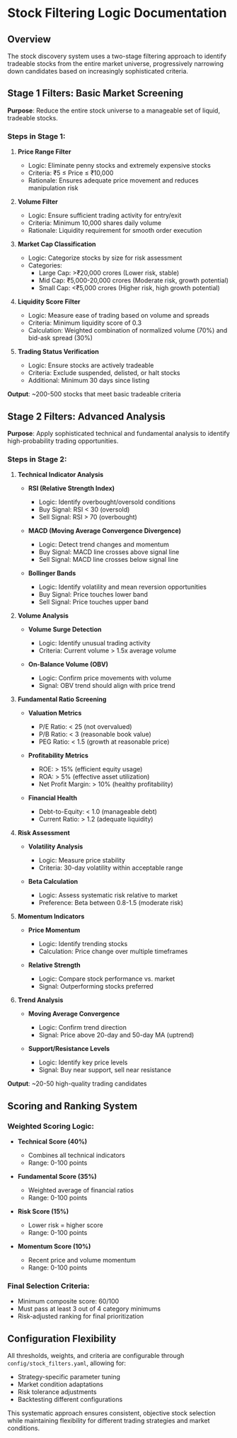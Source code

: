 # Stock Filtering Logic Documentation

## Overview
The stock discovery system uses a two-stage filtering approach to identify tradeable stocks from the entire market universe, progressively narrowing down candidates based on increasingly sophisticated criteria.

## Stage 1 Filters: Basic Market Screening

**Purpose**: Reduce the entire stock universe to a manageable set of liquid, tradeable stocks.

### Steps in Stage 1:

1. **Price Range Filter**
   - Logic: Eliminate penny stocks and extremely expensive stocks
   - Criteria: ₹5 ≤ Price ≤ ₹10,000
   - Rationale: Ensures adequate price movement and reduces manipulation risk

2. **Volume Filter**
   - Logic: Ensure sufficient trading activity for entry/exit
   - Criteria: Minimum 10,000 shares daily volume
   - Rationale: Liquidity requirement for smooth order execution

3. **Market Cap Classification**
   - Logic: Categorize stocks by size for risk assessment
   - Categories:
     - Large Cap: >₹20,000 crores (Lower risk, stable)
     - Mid Cap: ₹5,000-20,000 crores (Moderate risk, growth potential)
     - Small Cap: <₹5,000 crores (Higher risk, high growth potential)

4. **Liquidity Score Filter**
   - Logic: Measure ease of trading based on volume and spreads
   - Criteria: Minimum liquidity score of 0.3
   - Calculation: Weighted combination of normalized volume (70%) and bid-ask spread (30%)

5. **Trading Status Verification**
   - Logic: Ensure stocks are actively tradeable
   - Criteria: Exclude suspended, delisted, or halt stocks
   - Additional: Minimum 30 days since listing

**Output**: ~200-500 stocks that meet basic tradeable criteria

## Stage 2 Filters: Advanced Analysis

**Purpose**: Apply sophisticated technical and fundamental analysis to identify high-probability trading opportunities.

### Steps in Stage 2:

1. **Technical Indicator Analysis**
   - **RSI (Relative Strength Index)**
     - Logic: Identify overbought/oversold conditions
     - Buy Signal: RSI < 30 (oversold)
     - Sell Signal: RSI > 70 (overbought)

   - **MACD (Moving Average Convergence Divergence)**
     - Logic: Detect trend changes and momentum
     - Buy Signal: MACD line crosses above signal line
     - Sell Signal: MACD line crosses below signal line

   - **Bollinger Bands**
     - Logic: Identify volatility and mean reversion opportunities
     - Buy Signal: Price touches lower band
     - Sell Signal: Price touches upper band

2. **Volume Analysis**
   - **Volume Surge Detection**
     - Logic: Identify unusual trading activity
     - Criteria: Current volume > 1.5x average volume

   - **On-Balance Volume (OBV)**
     - Logic: Confirm price movements with volume
     - Signal: OBV trend should align with price trend

3. **Fundamental Ratio Screening**
   - **Valuation Metrics**
     - P/E Ratio: < 25 (not overvalued)
     - P/B Ratio: < 3 (reasonable book value)
     - PEG Ratio: < 1.5 (growth at reasonable price)

   - **Profitability Metrics**
     - ROE: > 15% (efficient equity usage)
     - ROA: > 5% (effective asset utilization)
     - Net Profit Margin: > 10% (healthy profitability)

   - **Financial Health**
     - Debt-to-Equity: < 1.0 (manageable debt)
     - Current Ratio: > 1.2 (adequate liquidity)

4. **Risk Assessment**
   - **Volatility Analysis**
     - Logic: Measure price stability
     - Criteria: 30-day volatility within acceptable range

   - **Beta Calculation**
     - Logic: Assess systematic risk relative to market
     - Preference: Beta between 0.8-1.5 (moderate risk)

5. **Momentum Indicators**
   - **Price Momentum**
     - Logic: Identify trending stocks
     - Calculation: Price change over multiple timeframes

   - **Relative Strength**
     - Logic: Compare stock performance vs. market
     - Signal: Outperforming stocks preferred

6. **Trend Analysis**
   - **Moving Average Convergence**
     - Logic: Confirm trend direction
     - Signal: Price above 20-day and 50-day MA (uptrend)

   - **Support/Resistance Levels**
     - Logic: Identify key price levels
     - Signal: Buy near support, sell near resistance

**Output**: ~20-50 high-quality trading candidates

## Scoring and Ranking System

### Weighted Scoring Logic:
- **Technical Score (40%)**
  - Combines all technical indicators
  - Range: 0-100 points

- **Fundamental Score (35%)**
  - Weighted average of financial ratios
  - Range: 0-100 points

- **Risk Score (15%)**
  - Lower risk = higher score
  - Range: 0-100 points

- **Momentum Score (10%)**
  - Recent price and volume momentum
  - Range: 0-100 points

### Final Selection Criteria:
- Minimum composite score: 60/100
- Must pass at least 3 out of 4 category minimums
- Risk-adjusted ranking for final prioritization

## Configuration Flexibility

All thresholds, weights, and criteria are configurable through `config/stock_filters.yaml`, allowing for:
- Strategy-specific parameter tuning
- Market condition adaptations
- Risk tolerance adjustments
- Backtesting different configurations

This systematic approach ensures consistent, objective stock selection while maintaining flexibility for different trading strategies and market conditions.